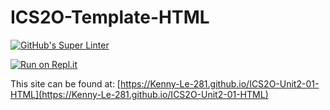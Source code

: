 # ICS2O-Template-HTML

[![GitHub's Super Linter](https://github.com/Kenny-Le-281/ICS2O-Unit2-01-HTML/workflows/GitHub's%20Super%20Linter/badge.svg)](https://github.com/Kenny-Le-281/ICS2O-Unit2-01-HTML/actions)

[![Run on Repl.it](https://repl.it/badge/github/Kenny-Le-281/ICS2O-Unit2-01-HTML)](https://repl.it/github/Kenny-Le-281/ICS2O-Unit2-01-HTML)

This site can be found at: [https://Kenny-Le-281.github.io/ICS2O-Unit2-01-HTML](https://Kenny-Le-281.github.io/ICS2O-Unit2-01-HTML)
